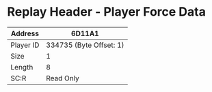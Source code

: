 
#  Replay Header - Player Force Data
Address   | 6D11A1
----------|-------------
Player ID | 334735 (Byte Offset: 1)
Size 	  | 1
Length 	  | 8
SC:R      | Read Only


